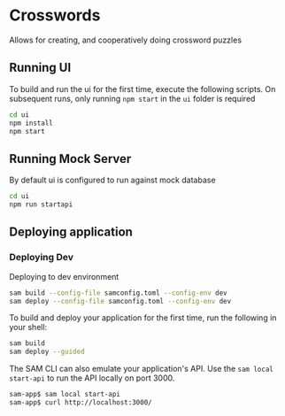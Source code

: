 # Crosswords

Allows for creating, and cooperatively doing crossword puzzles 

## Running UI

To build and run the ui for the first time, execute the following scripts. On subsequent runs, only running `npm start` in the `ui` folder is required

```bash
cd ui
npm install
npm start
```

## Running Mock Server

By default ui is configured to run against mock database

```bash
cd ui
npm run startapi
```

## Deploying application
### Deploying Dev

Deploying to dev environment

```bash
sam build --config-file samconfig.toml --config-env dev
sam deploy --config-file samconfig.toml --config-env dev
```

To build and deploy your application for the first time, run the following in your shell:

```bash
sam build
sam deploy --guided
```

The SAM CLI can also emulate your application's API. Use the `sam local start-api` to run the API locally on port 3000.

```bash
sam-app$ sam local start-api
sam-app$ curl http://localhost:3000/
```
